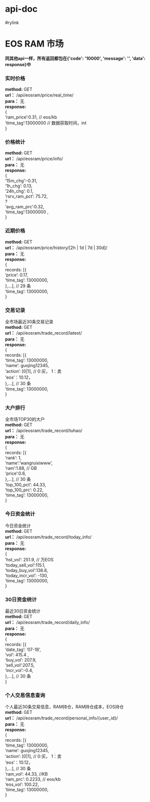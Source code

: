 # api-doc   
#rylink   
# EOS RAM 市场   

**同其他api一样，所有返回都包在{'code': '10000', 'message': '', 'data': response}中**
   
### 实时价格   
**method:**  GET   
**url：**	/api/eosram/price/real_time/   
**para：** 无   
**response:**   
{   
‘ram_price’:0.31,  //	eos/kb   
‘time_tag’:13000000 	//	数据获取时间，int   
}   
   
   
### 价格统计   
**method:**  GET   
**url：**	/api/eosram/price/info/   
**para：** 无   
**response:**   
{   
‘15m_chg’:-0.31,     
‘1h_chg’: 0.13,   
‘24h_chg’: 0.1,   
’rsrv_ram_pct’: 75.72,   
?   
‘avg_ram_prc’:0.32,   
‘time_tag’:13000000 ,   
}   
   
   
### 近期价格   
**method:**  GET   
**url：**	/api/eosram/price/history/[2h | 1d | 7d | 30d]/   
**para：** 无   
**response:**   
{   
records: [{   
	‘price’: 0.17,   
	‘time_tag’: 13000000,   
},…], // 29 条   
’time_tag’:	13000000,   
}   
   
   
### 交易记录   
全市场最近30条交易记录   
**method:**  GET   
**url：**	/api/eosram/trade_record/latest/   
**para：** 无   
**response:**   
{   
records: [{   
	‘time_tag’: 13000000,   
	‘name’: guojing12345,   
	‘action’: [0|1],		// 0:买， 1：卖   
	‘eos’：10.12，   
},…], // 30 条   
’time_tag’:	13000000,   
}   
   
   
### 大户排行   
全市场TOP30的大户   
**method:**  GET   
**url：**	/api/eosram/trade_record/tuhao/   
**para：** 无   
**response:**   
{   
records: [{   
	‘rank’: 1,   
	‘name’:’wangruixiwww’,   
	‘ram’:1.88,	// GB   
	‘price’:0.6,   
},…], // 30 条   
’top_100_pct’:	44.33,   
’top_100_prc’: 	0.22,   
’time_tag’:	13000000,   
}   
   
### 今日资金统计   
今日资金统计   
**method:**  GET   
**url：**	/api/eosram/trade_record/today_info/   
**para：** 无   
**response:**   
{   
‘hst_vol’: 251.9,	 //	万EOS   
‘today_sell_vol’:115.1,   
‘today_buy_vol’:136.8,   
’today_incr_vol’: -130,   
’time_tag’:	13000000,   
}   
   
### 30日资金统计   
最近30日资金统计   
**method:**  GET   
**url：**	/api/eosram/trade_record/daily_info/   
**para：** 无   
**response:**   
{   
records: [{   
	‘date_tag’: ’07-18’,   
	‘vol’: 415.4 ,     
	‘buy_vol’: 207.9,   
	‘sell_vol’:207.5,   
	‘incr_vol’:-0.4,   
},…], // 30 条   
}   
   
   
### 个人交易信息查询   
个人最近30条交易信息，RAM持仓，RAM持仓成本，EOS持仓   
**method:**  GET   
**url：**	/api/eosram/trade_record/personal_info/{user_id}/   
**para：** 无   
**response:**   
{   
records: [{   
	‘time_tag’: 13000000,   
	‘name’: guojing12345,   
	‘action’: [0|1],		// 0:买， 1：卖   
	‘eos’：10.12，   
},…], // 30 条   
‘ram_vol’:	44.33, 	//KB   
‘ram_prc’:	0.2233,	// eos/kb   
‘eos_vol’: 	100.22,   
’time_tag’:	13000000,   
}   
